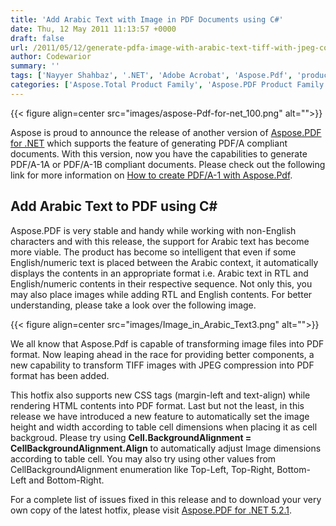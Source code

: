 ```yaml
---
title: 'Add Arabic Text with Image in PDF Documents using C#'
date: Thu, 12 May 2011 11:13:57 +0000
draft: false
url: /2011/05/12/generate-pdfa-image-with-arabic-text-tiff-with-jpeg-compression/
author: Codewarior
summary: ''
tags: ['Nayyer Shahbaz', '.NET', 'Adobe Acrobat', 'Aspose.Pdf', 'product release']
categories: ['Aspose.Total Product Family', 'Aspose.PDF Product Family']
---
```




{{< figure align=center src="images/aspose-Pdf-for-net_100.png" alt="">}}


Aspose is proud to announce the release of another version of [Aspose.PDF for .NET][1] which supports the feature of generating PDF/A compliant documents. With this version, now you have the capabilities to generate PDF/A-1A or PDF/A-1B compliant documents. Please check out the following link for more information on [How to create PDF/A-1 with Aspose.Pdf][2].

## Add Arabic Text to PDF using C#

Aspose.PDF is very stable and handy while working with non-English characters and with this release, the support for Arabic text has become more viable. The product has become so intelligent that even if some English/numeric text is placed between the Arabic context, it automatically displays the contents in an appropriate format i.e. Arabic text in RTL and English/numeric contents in their respective sequence. Not only this, you may also place images while adding RTL and English contents. For better understanding, please take a look over the following image.



{{< figure align=center src="images/Image_in_Arabic_Text3.png" alt="">}}


We all know that Aspose.Pdf is capable of transforming image files into PDF format. Now leaping ahead in the race for providing better components, a new capability to transform TIFF images with JPEG compression into PDF format has been added.

This hotfix also supports new CSS tags (margin-left and text-align) while rendering HTML contents into PDF format. Last but not the least, in this release we have introduced a new feature to automatically set the image height and width according to table cell dimensions when placing it as cell backgroud. Please try using **Cell.BackgroundAlignment = CellBackgroundAlignment.Align** to automatically adjust Image dimensions according to table cell. You may also try using other values from CellBackgroundAlignment enumeration like Top-Left, Top-Right, Bottom-Left and Bottom-Right.

For a complete list of issues fixed in this release and to download your very own copy of the latest hotfix, please visit [Aspose.PDF for .NET 5.2.1][3].




[1]: https://products.aspose.com/pdf/net
[2]: https://docs.aspose.com/display/pdfnet/Create+Document
[3]: https://downloads.aspose.com/pdf/net




